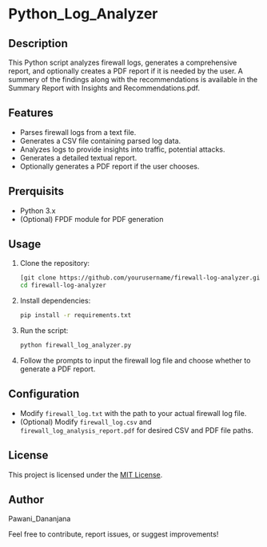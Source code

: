 # Python_Log_Analyzer

## Description
This Python script analyzes firewall logs, generates a comprehensive report, and optionally creates a PDF report if it is needed by the user. A summery of the findings along with the recommendations is available in the Summary Report with Insights and Recommendations.pdf.

## Features
- Parses firewall logs from a text file.
- Generates a CSV file containing parsed log data.
- Analyzes logs to provide insights into traffic, potential attacks.
- Generates a detailed textual report.
- Optionally generates a PDF report if the user chooses.

## Prerquisits
- Python 3.x
- (Optional) FPDF module for PDF generation

## Usage
1. Clone the repository:
    ```bash
    [git clone https://github.com/yourusername/firewall-log-analyzer.git](https://github.com/Pawani-Dananjana/Python_Log_Analyzer.git)
    cd firewall-log-analyzer
    ```

2. Install dependencies:
    ```bash
    pip install -r requirements.txt
    ```

3. Run the script:
    ```bash
    python firewall_log_analyzer.py
    ```

4. Follow the prompts to input the firewall log file and choose whether to generate a PDF report.

## Configuration
- Modify `firewall_log.txt` with the path to your actual firewall log file.
- (Optional) Modify `firewall_log.csv` and `firewall_log_analysis_report.pdf` for desired CSV and PDF file paths.

## License
This project is licensed under the [MIT License](LICENSE).

## Author
Pawani_Dananjana

Feel free to contribute, report issues, or suggest improvements!

